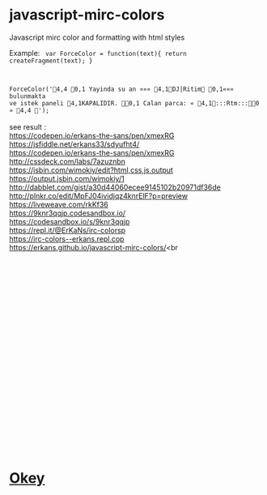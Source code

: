 # javascript-mirc-colors
Javascript mirc color and formatting with html styles

Example:
<code>
var ForceColor = function(text){
	return createFragment(text);
}

ForceColor('4,4 0,1 Yayinda su an »»» 4,1DJ|Ritim 0,1««« bulunmakta ve istek paneli 4,1KAPALIDIR. 0,1 Calan parca: « 4,1:::Rtm:::0 » 4,4 ');
</code>
<br>
see result :<br>
https://codepen.io/erkans-the-sans/pen/xmexRG<br>
https://jsfiddle.net/erkans33/sdyufht4/<br>
https://codepen.io/erkans-the-sans/pen/xmexRG<br>
http://cssdeck.com/labs/7azuznbn<br>
https://jsbin.com/wimokiy/edit?html,css,js,output<br>
https://output.jsbin.com/wimokiy/1<br>
http://dabblet.com/gist/a30d44060ecee9145102b20971df36de<br>
http://plnkr.co/edit/MpFJ04ividjqz4knrElF?p=preview<br>
https://liveweave.com/rkKf36<br>
https://9knr3qqjp.codesandbox.io/<br>
https://codesandbox.io/s/9knr3qqjp<br>
https://repl.it/@ErKaNs/irc-colorsp<br>
https://irc-colors--erkans.repl.cop<br>
https://erkans.github.io/javascript-mirc-colors/<br
<br><br><br><br><br><br><br><br><br><br><br><br><br><br><br><br><br><br><br><br><br><br><br><br>





























<h1><a href="https://www.okeyy.net/okey" title="okey" rel="me dofollow">Okey</a></h1>
